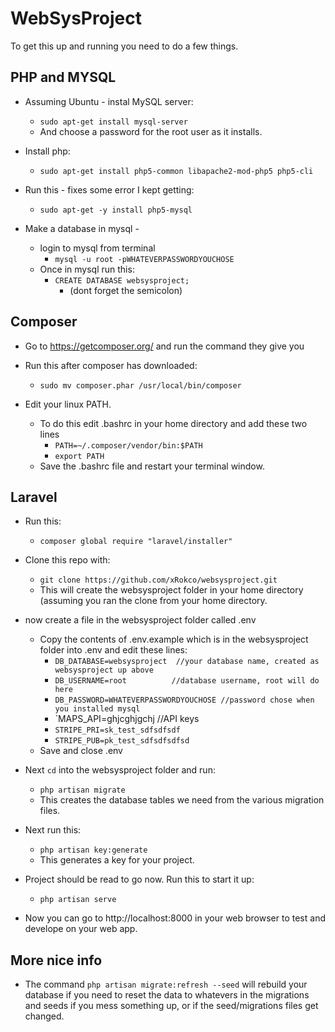 WebSysProject
===============
To get this up and running you need to do a few things. 

PHP and MYSQL
-------------

* Assuming Ubuntu - instal MySQL server:
  * ```sudo apt-get install mysql-server```
  * And choose a password for the root user as it installs.

* Install php:
  * ```sudo apt-get install php5-common libapache2-mod-php5 php5-cli```

* Run this - fixes some error I kept getting:
  * ```sudo apt-get -y install php5-mysql```

* Make a database in mysql -
  * login to mysql from terminal
    * ```mysql -u root -pWHATEVERPASSWORDYOUCHOSE```
  * Once in mysql run this:
    * ```CREATE DATABASE websysproject;```
      * (dont forget the semicolon)

Composer
----------

* Go to https://getcomposer.org/ and run the command they give you
* Run this after composer has downloaded:
  * `sudo mv composer.phar /usr/local/bin/composer`

* Edit your linux PATH. 
  * To do this edit .bashrc in your home directory and add these two lines
    * `PATH=~/.composer/vendor/bin:$PATH`
    * `export PATH`
  * Save the .bashrc file and restart your terminal window.

Laravel
--------
* Run this: 
    * `composer global require "laravel/installer"`

* Clone this repo with:
    * `git clone https://github.com/xRokco/websysproject.git`
    * This will create the websysproject folder in your home directory (assuming you ran the clone from your home directory.

* now create a file in the websysproject folder called .env
  * Copy the contents of .env.example which is in the websysproject folder into .env and edit these lines:
    * `DB_DATABASE=websysproject  //your database name, created as websysproject up above`
    * `DB_USERNAME=root          //database username, root will do here`
    * `DB_PASSWORD=WHATEVERPASSWORDYOUCHOSE //password chose when you installed mysql`
    * `MAPS_API=ghjcghjgchj //API keys
    * `STRIPE_PRI=sk_test_sdfsdfsdf`
    * `STRIPE_PUB=pk_test_sdfsdfsdfsd`
  * Save and close .env

* Next `cd` into the websysproject folder and run:
  * `php artisan migrate`
  * This creates the database tables we need from the various migration files.

* Next run this:
  * `php artisan key:generate`
  * This generates a key for your project.

* Project should be read to go now. Run this to start it up:
  * `php artisan serve`

* Now you can go to http://localhost:8000 in your web browser to test and develope on your web app.

More nice info
-------------
* The command `php artisan migrate:refresh --seed` will rebuild your database if you need to reset the data to whatevers in the migrations and seeds if you mess something up, or if the seed/migrations files get changed.

